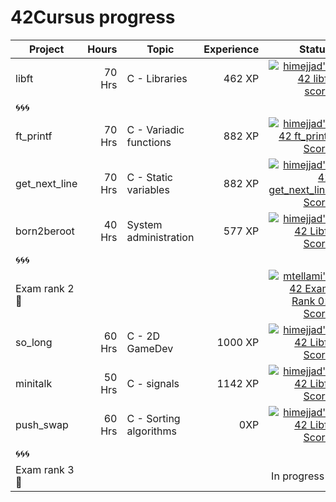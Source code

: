 # 42Cursus progress


| Project          | Hours    | Topic                     | Experience | Status       |Project link |
| ---------------- |---------:| ------------------------- | ---------: | ----:        | :----: | 
| libft            | 70 Hrs   | C - Libraries             | 462 XP     | [![himejjad's 42 libft score ](https://badge42.vercel.app/api/v2/clg1la94r000608kvte3cis6r/stats?cursusId=21&coalitionId=79)](https://github.com/JaeSeoKim/badge42)       |https://github.com/Himejjad/libft.c| 
| 🌀🌀🌀            |          |                           |            |              |  |
| ft_printf        | 70 Hrs   | C - Variadic functions    | 882 XP     | [![himejjad's 42 ft_printf Score](https://badge42.vercel.app/api/v2/cla524xep00060fjuwvb98esz/project/2838568)](https://github.com/JaeSeoKim/badge42)       |https://github.com/Himejjad/ft_printf|
| get_next_line    | 70 Hrs   | C - Static variables      | 882 XP     | [![himejjad's 42 get_next_line Score](https://badge42.vercel.app/api/v2/cla524xep00060fjuwvb98esz/project/2839261)](https://github.com/JaeSeoKim/badge42)       |https://github.com/Himejjad/get_next_line|
| born2beroot      | 40 Hrs   | System administration     | 577 XP     | [![himejjad's 42 Libft Score](https://badge42.vercel.app/api/v2/cla524xep00060fjuwvb98esz/project/2822076)](https://github.com/JaeSeoKim/badge42)       |  https://github.com/Himejjad/born2beroot|
| 🌀🌀🌀            |          |                           |            |              | |
| Exam rank 2  🚩  |          |                           |            | [![mtellami's 42 Exam Rank 02 Score](https://badge42.vercel.app/api/v2/cla524xep00060fjuwvb98esz/project/2861781)](https://github.com/JaeSeoKim/badge42)       |https://github.com/Himejjad/exam-rank-2|
| so_long          | 60 Hrs   | C - 2D GameDev            | 1000 XP    | [![himejjad's 42 Libft Score](https://badge42.vercel.app/api/v2/cla524xep00060fjuwvb98esz/project/2822076)](https://github.com/JaeSeoKim/badge42)       |https://github.com/Himejjad/so_long|
| minitalk           | 50 Hrs   | C - signals             | 1142 XP    | [![himejjad's 42 Libft Score](https://badge42.vercel.app/api/v2/cla524xep00060fjuwvb98esz/project/2822076)](https://github.com/JaeSeoKim/badge42)       |https://github.com/Himejjad/minitalk|
| push_swap        | 60 Hrs   | C - Sorting algorithms    |    0XP     | [![himejjad's 42 Libft Score](https://badge42.vercel.app/api/v2/cla524xep00060fjuwvb98esz/project/2822076)](https://github.com/JaeSeoKim/badge42)    |https://github.com/Himejjad/push_swap|
| 🌀🌀🌀            |          |                           |            |               | | 
| Exam rank 3  🚩  |          |                           |            | In progress🔄    | |
